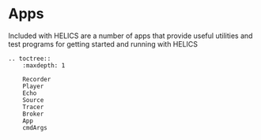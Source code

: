 Apps
============

Included with HELICS are a number of apps that provide useful utilities and test programs for getting started and running with HELICS


```eval_rst
.. toctree::
    :maxdepth: 1

    Recorder
	Player
	Echo
	Source
	Tracer
	Broker
	App
	cmdArgs
```
